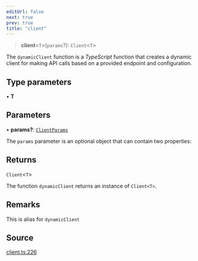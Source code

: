```yaml
---
editUrl: false
next: true
prev: true
title: "client"
---
```


> **client**\<`T`\>(`params`?): `Client`\<`T`\>

The `dynamicClient` function is a _TypeScript_ function that creates a dynamic client for making API
calls based on a provided endpoint and configuration.

## Type parameters

• **T**

## Parameters

• **params?**: [`ClientParams`](../type-aliases/ClientParams.md)

The `params` parameter is an optional object that can contain two properties:

## Returns

`Client`\<`T`\>

The function `dynamicClient` returns an instance of `Client<T>`.

## Remarks

This is alias for `dynamicClient`

## Source

[client.ts:226](https://github.com/dmdin/chord/blob/8cccc00/src/client.ts#L226)
